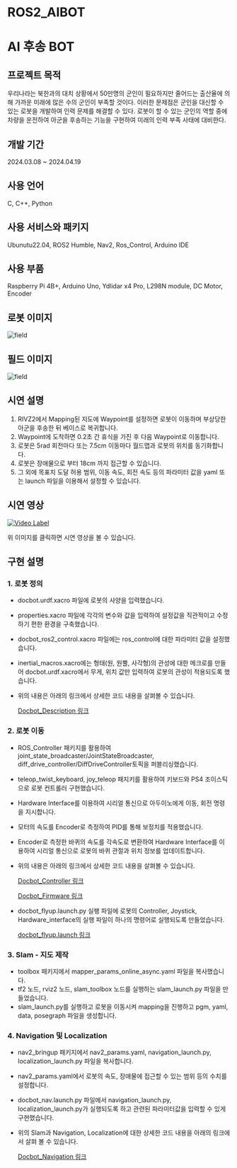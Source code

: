 # ROS2_AIBOT
# AI 후송 BOT

## 프로젝트 목적
우리나라는 북한과의 대치 상황에서 50만명의 군인이 필요하지만 줄어드는 출산율에 의해 가까운 미래에 많은 수의 군인이 부족할 것이다. 이러한 문제점은 군인을 대신할 수 있는 로봇을 개발하여 인력 문제를 해결할 수 있다. 로봇이 할 수 있는 군인의 역할 중에 차량을 운전하여 아군을 후송하는 기능을 구현하여 미래의 인력 부족 사태에 대비한다.

## 개발 기간
2024.03.08 ~ 2024.04.19

## 사용 언어
C, C++, Python

## 사용 서비스와 패키지
Ubunutu22.04, ROS2 Humble, Nav2, Ros_Control, Arduino IDE

## 사용 부품
Raspberry Pi 4B+, Arduino Uno, Ydlidar x4 Pro, L298N module, DC Motor, Encoder

## 로봇 이미지
![field](https://github.com/Mrbinggrae/ros_rccar/blob/main/images/%ED%9B%84%EC%86%A1%EB%A1%9C%EB%B4%87.jpg)

## 필드 이미지
![field](https://github.com/Mrbinggrae/ros_rccar/blob/bc913bfa897627aa02213c14ac80c0dc589e0fef/images/Field.jpg)

## 시연 설명
1. RIVZ2에서 Mapping된 지도에 Waypoint를 설정하면 로봇이 이동하며 부상당한 아군을 후송한 뒤 베이스로 복귀합니다.
2. Waypoint에 도착하면 0.2초 간 휴식을 가진 후 다음 Waypoint로 이동합니다.
3. 로봇은 5rad 회전마다 또는 7.5cm 이동마다 월드맵과 로봇의 위치를 동기화합니다.
4. 로봇은 장애물으로 부터 18cm 까지 접근할 수 있습니다.
5. 그 외에 목표치 도달 허용 범위, 이동 속도, 회전 속도 등의 파라미터 값을 yaml 또는 launch 파일을 이용해서 설정할 수 있습니다.


## 시연 영상
[![Video Label](http://img.youtube.com/vi/VdPso3BwWHI/0.jpg)](https://youtu.be/VdPso3BwWHI)

위 이미지를 클릭하면 시연 영상을 볼 수 있습니다.



## 구현 설명
### 1. 로봇 정의
  - docbot.urdf.xacro 파일에 로봇의 사양을 입력했습니다.
  - properties.xacro 파일에 각각의 변수와 값을 입력하여 설정값을 직관적이고 수정하기 편한 환경을 구축했습니다.
  - docbot_ros2_control.xacro 파일에는 ros_control에 대한 파라미터 값을 설정했습니다.
  - inertial_macros.xacro에는 형태(원, 원뿔, 사각형)의 관성에 대한 메크로를 만들어 docbot.urdf.xacro에서 무게, 위치 값만 입력하여 로봇의 관성이 적용되도록 했습니다.
  - 위의 내용은 아래의 링크에서 상세한 코드 내용을 살펴볼 수 있습니다.
    
    [Docbot_Description 링크](https://github.com/Mrbinggrae/ROS2_AIBOT/tree/main/docbot_description)
   
### 2. 로봇 이동
  - ROS_Controller 패키지를 활용하여 joint_state_broadcaster/JointStateBroadcaster, diff_drive_controller/DiffDriveController토픽을 퍼블리싱했습니다.
  - teleop_twist_keyboard, joy_teleop 패지키를 활용하여 키보드와 PS4 조이스틱으로 로봇 컨트롤러 구현했습니다.
  - Hardware Interface를 이용하여 시리얼 통신으로 아두이노에게 이동, 회전 명령을 지시합니다.
  - 모터의 속도를 Encoder로 측정하여 PID를 통해 보정치를 적용했습니다.
  - Encoder로 측정한 바퀴의 속도를 각속도로 변환하여 Hardware Interface를 이용하여 시리얼 통신으로 로봇의 바퀴 관절과 위치 정보를 업데이트합니다.
  - 위의 내용은 아래의 링크에서 상세한 코드 내용을 살펴볼 수 있습니다.
    
    [Docbot_Controller 링크](https://github.com/Mrbinggrae/ROS2_AIBOT/tree/main/docbot_controller)

    [Docbot_Firmware 링크](https://github.com/Mrbinggrae/ROS2_AIBOT/tree/main/docbot_firmware)

  - docbot_flyup.launch.py 실팽 파일에 로봇의 Controller, Joystick, Hardware_interface의 실행 파일이 하나의 명령어로 실행되도록 만들었습니다.
    
    [docbot_flyup.launch 링크](https://github.com/Mrbinggrae/ros_rccar/blob/main/docbot_bringup/launch/docbot_flyup.launch.py)

### 3. Slam - 지도 제작
  - toolbox 패키지에서 mapper_params_online_async.yaml 파일을 복사했습니다.
  - tf2 노드, rviz2 노드, slam_toolbox 노드를 실행하는 slam_launch.py 파일을 만들었습니다.
  - slam_launch.py를 실행하고 로봇을 이동시켜 mapping을 진행하고 pgm, yaml, data, posegraph 파일을 생성합니다. 


### 4. Navigation 및 Localization
  - nav2_bringup 패키지에서 nav2_params.yaml, navigation_launch.py, localization_launch.py 파일을 복사합니다.
  - nav2_params.yaml에서 로봇의 속도, 장애물에 접근할 수 있는 범위 등의 수치를 설정합니다.
  - docbot_nav.launch.py 파일에서 navigation_launch.py, localization_launch.py가 실행되도록 하고 관련된 파라미터값을 입력할 수 있게 구현했습니다.
  - 위의 Slam과 Navigation, Localization에 대한 상세한 코드 내용을 아래의 링크에서 살펴 볼 수 있습니다.

    [Docbot_Navigation 링크](https://github.com/Mrbinggrae/ROS2_AIBOT/tree/main/docbot_navgation)
